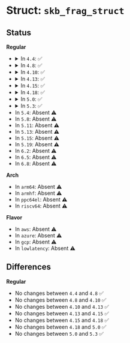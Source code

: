 # Struct: <code>skb_frag_struct</code>

## Status
<b>Regular</b>
<ul>
<li>
<details>
<summary>In <code>4.4</code>: ✅</summary>

```c
struct skb_frag_struct {
    struct (anon) page;
    __u32 page_offset;
    __u32 size;
};
```
</details>
</li>
<li>
<details>
<summary>In <code>4.8</code>: ✅</summary>

```c
struct skb_frag_struct {
    struct (anon) page;
    __u32 page_offset;
    __u32 size;
};
```
</details>
</li>
<li>
<details>
<summary>In <code>4.10</code>: ✅</summary>

```c
struct skb_frag_struct {
    struct (anon) page;
    __u32 page_offset;
    __u32 size;
};
```
</details>
</li>
<li>
<details>
<summary>In <code>4.13</code>: ✅</summary>

```c
struct skb_frag_struct {
    struct (anon) page;
    __u32 page_offset;
    __u32 size;
};
```
</details>
</li>
<li>
<details>
<summary>In <code>4.15</code>: ✅</summary>

```c
struct skb_frag_struct {
    struct (anon) page;
    __u32 page_offset;
    __u32 size;
};
```
</details>
</li>
<li>
<details>
<summary>In <code>4.18</code>: ✅</summary>

```c
struct skb_frag_struct {
    struct (anon) page;
    __u32 page_offset;
    __u32 size;
};
```
</details>
</li>
<li>
<details>
<summary>In <code>5.0</code>: ✅</summary>

```c
struct skb_frag_struct {
    struct (anon) page;
    __u32 page_offset;
    __u32 size;
};
```
</details>
</li>
<li>
<details>
<summary>In <code>5.3</code>: ✅</summary>

```c
struct skb_frag_struct {
    struct (anon) page;
    __u32 page_offset;
    __u32 size;
};
```
</details>
</li>
<li>
In <code>5.4</code>: Absent ⚠️
</li>
<li>
In <code>5.8</code>: Absent ⚠️
</li>
<li>
In <code>5.11</code>: Absent ⚠️
</li>
<li>
In <code>5.13</code>: Absent ⚠️
</li>
<li>
In <code>5.15</code>: Absent ⚠️
</li>
<li>
In <code>5.19</code>: Absent ⚠️
</li>
<li>
In <code>6.2</code>: Absent ⚠️
</li>
<li>
In <code>6.5</code>: Absent ⚠️
</li>
<li>
In <code>6.8</code>: Absent ⚠️
</li>
</ul>
<b>Arch</b>
<ul>
<li>
In <code>arm64</code>: Absent ⚠️
</li>
<li>
In <code>armhf</code>: Absent ⚠️
</li>
<li>
In <code>ppc64el</code>: Absent ⚠️
</li>
<li>
In <code>riscv64</code>: Absent ⚠️
</li>
</ul>
<b>Flavor</b>
<ul>
<li>
In <code>aws</code>: Absent ⚠️
</li>
<li>
In <code>azure</code>: Absent ⚠️
</li>
<li>
In <code>gcp</code>: Absent ⚠️
</li>
<li>
In <code>lowlatency</code>: Absent ⚠️
</li>
</ul>

## Differences
<b>Regular</b>
<ul>
<li>
No changes between <code>4.4</code> and <code>4.8</code> ✅
</li>
<li>
No changes between <code>4.8</code> and <code>4.10</code> ✅
</li>
<li>
No changes between <code>4.10</code> and <code>4.13</code> ✅
</li>
<li>
No changes between <code>4.13</code> and <code>4.15</code> ✅
</li>
<li>
No changes between <code>4.15</code> and <code>4.18</code> ✅
</li>
<li>
No changes between <code>4.18</code> and <code>5.0</code> ✅
</li>
<li>
No changes between <code>5.0</code> and <code>5.3</code> ✅
</li>
</ul>
